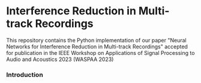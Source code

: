 # Interference Reduction in Multi-track Recordings

This repository contains the Python implementation of our paper "Neural Networks for Interference Reduction in Multi-track Recordings" accepted for publication in the IEEE Workshop on Applications of Signal Processing to Audio and Acoustics 2023 (WASPAA 2023)

### Introduction
